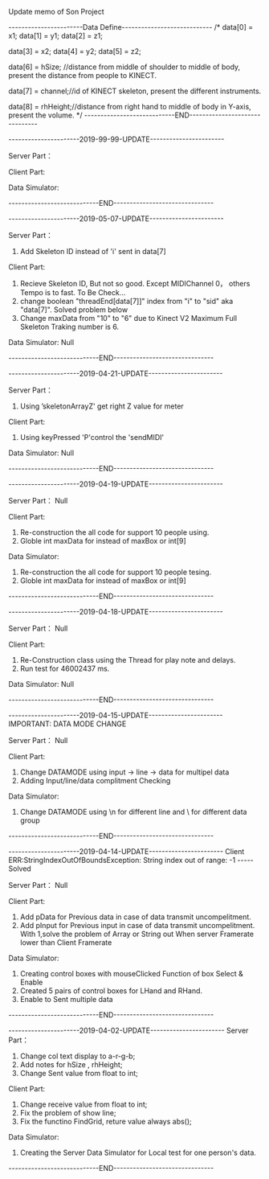 Update memo of Son Project

-----------------------Data Define----------------------------
/*
data[0] = x1;
data[1] = y1;
data[2] = z1;

data[3] = x2;
data[4] = y2;
data[5] = z2;

data[6] = hSize; //distance from middle of shoulder to middle of body, present the distance from people to KINECT.

data[7] = channel;//id of KINECT skeleton, present the different instruments.

data[8] = rhHeight;//distance from right hand to middle of body in Y-axis, present the volume.
*/
----------------------------END-------------------------------

----------------------2019-99-99-UPDATE-----------------------

Server Part：


Client Part:


Data Simulator:

----------------------------END-------------------------------


----------------------2019-05-07-UPDATE-----------------------

Server Part：
1. Add Skeleton ID instead of 'i' sent in data[7]

Client Part:
1. Recieve Skeleton ID, But not so good. Except MIDIChannel 0， others Tempo is to fast. To Be Check...
2. change boolean "threadEnd[data[7]]" index from "i" to "sid" aka "data[7]". Solved problem below
3. Change maxData from "10" to "6" due to Kinect V2 Maximum Full Skeleton Traking number is 6.

Data Simulator:
Null

----------------------------END-------------------------------









----------------------2019-04-21-UPDATE-----------------------

Server Part：
1. Using ’skeletonArrayZ' get right Z value for meter


Client Part:
1. Using keyPressed 'P'control the 'sendMIDI'

Data Simulator:
Null

----------------------------END-------------------------------





----------------------2019-04-19-UPDATE-----------------------

Server Part：
Null

Client Part:
1. Re-construction the all code for support 10 people using.
2. Globle int maxData for instead of maxBox or int[9]

Data Simulator:
1. Re-construction the all code for support 10 people tesing.
2. Globle int maxData for instead of maxBox or int[9]


----------------------------END-------------------------------





----------------------2019-04-18-UPDATE-----------------------

Server Part：
Null

Client Part:
1. Re-Construction class using the Thread for play note and delays.
2. Run test for 46002437 ms.

Data Simulator:
Null

----------------------------END-------------------------------





----------------------2019-04-15-UPDATE-----------------------
IMPORTANT: DATA MODE CHANGE

Server Part：
Null

Client Part:
1. Change DATAMODE using input -> line -> data for multipel data
2. Adding Input/line/data complitment Checking

Data Simulator:
1. Change DATAMODE using \n for different line and \\ for different data group

----------------------------END-------------------------------






----------------------2019-04-14-UPDATE-----------------------
Client ERR:StringIndexOutOfBoundsException: String index out of range: -1 -----Solved

Server Part：
Null

Client Part:
1. Add pData for Previous data in case of data transmit uncompelitment.
2. Add pInput for Previous input in case of data transmit uncompelitment. With 1,solve the 
	problem of Array or String out When server Framerate lower than Client Framerate
	
Data Simulator:
1. Creating control boxes with mouseClicked Function of box Select & Enable
2. Created 5 pairs of control boxes for LHand and RHand.
3. Enable to Sent multiple data

----------------------------END-------------------------------







----------------------2019-04-02-UPDATE-----------------------
Server Part：
1. Change col text display to a-r-g-b;
2. Add notes for hSize , rhHeight;
3. Change Sent value from float to int;


Client Part:
1. Change receive value from float to int;
2. Fix the problem of show line;
3. Fix the functino FindGrid, reture value always abs();

Data Simulator:
1. Creating the Server Data Simulator for Local test for one person's data.

----------------------------END-------------------------------
